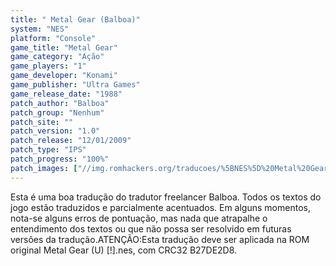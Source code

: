 ```yaml
---
title: " Metal Gear (Balboa)"
system: "NES"
platform: "Console"
game_title: "Metal Gear"
game_category: "Ação"
game_players: "1"
game_developer: "Konami"
game_publisher: "Ultra Games"
game_release_date: "1988"
patch_author: "Balboa"
patch_group: "Nenhum"
patch_site: ""
patch_version: "1.0"
patch_release: "12/01/2009"
patch_type: "IPS"
patch_progress: "100%"
patch_images: ["//img.romhackers.org/traducoes/%5BNES%5D%20Metal%20Gear%20-%20Balboa%20-%201.png","//img.romhackers.org/traducoes/%5BNES%5D%20Metal%20Gear%20-%20Balboa%20-%202.png","//img.romhackers.org/traducoes/%5BNES%5D%20Metal%20Gear%20-%20Balboa%20-%203.png"]
---
```

Esta é uma boa tradução do tradutor freelancer Balboa. Todos os textos do jogo estão traduzidos e parcialmente acentuados. Em alguns momentos, nota-se alguns erros de pontuação, mas nada que atrapalhe o entendimento dos textos ou que não possa ser resolvido em futuras versões da tradução.ATENÇÃO:Esta tradução deve ser aplicada na ROM original Metal Gear (U) [!].nes, com CRC32 B27DE2D8.